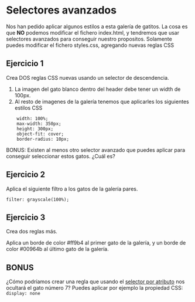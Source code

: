 # Selectores avanzados

Nos han pedido aplicar algunos estilos a esta galería de gatitos.
La cosa es que **NO** podemos modificar el fichero index.html, y tendremos que usar selectores avanzados para conseguir nuestro propositos. Solamente puedes modificar el fichero styles.css, agregando nuevas reglas CSS

## Ejercicio 1

Crea DOS reglas CSS nuevas usando un selector de descendencia.

1. La imagen del gato blanco dentro del header debe tener un width de 100px.
2. Al resto de imagenes de la galería tenemos que aplicarles los siguientes estilos CSS

```
    width: 100%;
    max-width: 350px;
    height: 300px;
    object-fit: cover;
    border-radius: 10px;

```

BONUS: Existen al menos otro selector avanzado que puedes aplicar para conseguir seleccionar estos gatos. ¿Cuál es?

## Ejercicio 2
Aplica el siguiente filtro a los gatos de la galería pares.
```
filter: grayscale(100%);
```

## Ejercicio 3
Crea dos reglas más.

Aplica un borde de color #ff9b4 al primer gato de la galería, y un borde de color #00964b al último gato de la galería.

## BONUS

¿Cómo podríamos crear una regla que usando el [selector por atributo](https://www.w3schools.com/css/css_attribute_selectors.asp) nos ocultará el gato número 7? Puedes aplicar por ejemplo la propiedad CSS: `display: none`